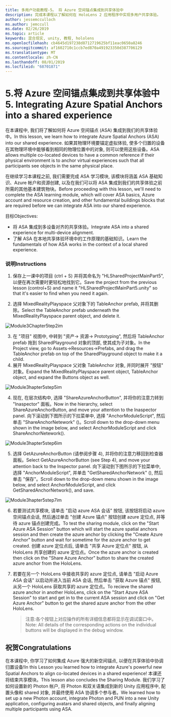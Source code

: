 ```yaml
---
title: 多用户功能教程-5。 将 Azure 空间锚点集成到共享体验中
description: 完成本课程以了解如何在 HoloLens 2 应用程序中实现多用户共享体验。
author: jessemcculloch
ms.author: jemccull
ms.date: 02/26/2019
ms.topic: article
keywords: 混合现实, unity, 教程, hololens
ms.openlocfilehash: cb4645d197238d8712719625bf11eac0650a8246
ms.sourcegitcommit: af1602710c1ccb7ed870a491923350d387706129
ms.translationtype: MT
ms.contentlocale: zh-CN
ms.lasthandoff: 08/01/2019
ms.locfileid: "68701871"
---
```

# <a name="5-integrating-azure-spatial-anchors-into-a-shared-experience"></a><span data-ttu-id="0e9c0-105">5.将 Azure 空间锚点集成到共享体验中</span><span class="sxs-lookup"><span data-stu-id="0e9c0-105">5. Integrating Azure Spatial Anchors into a shared experience</span></span>

<span data-ttu-id="0e9c0-106">在本课程中, 我们将了解如何将 Azure 空间锚点 (ASA) 集成到我们的共享体验中。</span><span class="sxs-lookup"><span data-stu-id="0e9c0-106">In this lesson, we learn how to integrate Azure Spatial Anchors (ASA) into our shared experience.</span></span> <span data-ttu-id="0e9c0-107">如果其物理环境要锚定虚拟体验, 使多个归置的设备在其物理环境中能够看到相同的物理位置中的对象, 则可以使用这些设备。</span><span class="sxs-lookup"><span data-stu-id="0e9c0-107">ASA allows multiple co-located devices to have a common reference if their physical environment is to anchor virtual experiences such that all participants see objects in the same physical place.</span></span>

<span data-ttu-id="0e9c0-108">在继续学习本课程之前, 我们需要完成 ASA 学习模块, 该模块将涵盖 ASA 基础知识、Azure 帐户和资源创建, 以及在我们可以将 ASA 集成到我们的共享体验之前所需的其他基本建筑物块。</span><span class="sxs-lookup"><span data-stu-id="0e9c0-108">Before proceeding with this lesson, we'll need to complete the ASA learning module, which will cover ASA basics, Azure account and resource creation, and other fundamental buildings blocks that are required before we can integrate ASA into our shared experience.</span></span>

<span data-ttu-id="0e9c0-109">目标</span><span class="sxs-lookup"><span data-stu-id="0e9c0-109">Objectives:</span></span>

- <span data-ttu-id="0e9c0-110">将 ASA 集成到多设备对齐的共享体验。</span><span class="sxs-lookup"><span data-stu-id="0e9c0-110">Integrate ASA into a shared experience for multi-device alignment.</span></span>
- <span data-ttu-id="0e9c0-111">了解 ASA 在本地共享体验环境中的工作原理的基础知识。</span><span class="sxs-lookup"><span data-stu-id="0e9c0-111">Learn the fundamentals of how ASA works in the context of a local shared experience.</span></span>

### <a name="instructions"></a><span data-ttu-id="0e9c0-112">说明</span><span class="sxs-lookup"><span data-stu-id="0e9c0-112">Instructions</span></span>

1. <span data-ttu-id="0e9c0-113">保存上一课中的项目 (ctrl + S) 并将其命名为 "HLSharedProjectMainPart5", 以便在再次需要时更轻松地找到它。</span><span class="sxs-lookup"><span data-stu-id="0e9c0-113">Save the project from the previous lesson (control+S) and name it "HLSharedProjectMainPart5.unity" so that it's easier to find when you need it again.</span></span>

2. <span data-ttu-id="0e9c0-114">选择 MixedRealityPlayspace 父对象下的 TableAnchor prefab, 并将其删除。</span><span class="sxs-lookup"><span data-stu-id="0e9c0-114">Select the TableAnchor prefab underneath the MixedRealityPlayspace parent object, and delete it.</span></span>

![Module3Chapter5tep2im](images/module3chapter5step2im.PNG)

3.  <span data-ttu-id="0e9c0-116">在 "项目" 视图中, 中转到 "资产-> 资源-> Prototyping", 然后将 TableAnchor prefab 拖到 SharedPlayground 对象的顶部, 使其成为子对象。</span><span class="sxs-lookup"><span data-stu-id="0e9c0-116">In the Project view, go to Assets->Resources->Prefabs, and drag the TableAnchor prefab on top of the SharedPlayground object to make it a child.</span></span>
4.  <span data-ttu-id="0e9c0-117">展开 MixedRealityPlayspace 父对象 TableAnchor 对象, 并同时展开 "按钮" 对象。</span><span class="sxs-lookup"><span data-stu-id="0e9c0-117">Expand the MixedRealityPlayspace parent object, TableAnchor object, and expand the Buttons object as well.</span></span> 

![Module3hapter5step5im](images/module3chapter5step5im.PNG)

4. <span data-ttu-id="0e9c0-119">现在, 在层次结构中, 选择 "ShareAzureAnchorButton", 并将你的注意力转到 "Inaspector" 面板。</span><span class="sxs-lookup"><span data-stu-id="0e9c0-119">Now in the hierarchy, select ShareAzureAnchorButton, and move your attention to the Inaspector panel.</span></span> <span data-ttu-id="0e9c0-120">向下滚动到下图所示的下拉菜单中, 选择 "AnchorModuleScript", 然后单击 "ShareAnchorNetework" ()。</span><span class="sxs-lookup"><span data-stu-id="0e9c0-120">Scroll down to the drop-down menu shown in the image below, and select AnchorModuleScript and click ShareAnchorNetework().</span></span>

![Module3hapter5step6im](images/module3chapter5step6im.PNG)

5. <span data-ttu-id="0e9c0-122">选择 GetAzureAnchorButton (请参阅步骤 4), 并将你的注意力移回到检查器面板。</span><span class="sxs-lookup"><span data-stu-id="0e9c0-122">Select GetAzureAnchorButton (see Step 4), and move your attention back to the Inspector panel.</span></span> <span data-ttu-id="0e9c0-123">向下滚动到下图所示的下拉菜单中, 选择 "AnchorModuleScript", 并单击 "GetSharedAnchorNetwork" (), 然后单击 "保存"。</span><span class="sxs-lookup"><span data-stu-id="0e9c0-123">Scroll down to the drop-down menu shown in the image below, and select AnchorModuleScript, and click GetSharedAnchorNetwork(), and save.</span></span>

![Module3hapter5step7im](images/module3chapter5step7im.PNG)

6. <span data-ttu-id="0e9c0-125">若要测试共享模块, 请单击 "启动 azure ASA 会话" 按钮, 该按钮将启动 azure 空间锚点会话, 然后通过单击 "创建 Azure 锚点" 按钮创建 azure 定位点, 并等待 azure 锚点创建完成。</span><span class="sxs-lookup"><span data-stu-id="0e9c0-125">To test the sharing module, click on the "Start Azure ASA Session" button which will start the azure spatial anchors session and then create the azure anchor by clicking the "Create Azure Anchor" button and wait for sometime for the azure anchor to get created.</span></span> <span data-ttu-id="0e9c0-126">创建 azure 定位点后, 请单击 "共享 Azure 定位点" 按钮, 从 HoloLens 共享创建的 azure 定位点。</span><span class="sxs-lookup"><span data-stu-id="0e9c0-126">Once the azure anchor is created then click on the "Share Azure Anchor" button to share the created azure anchor from the HoloLens.</span></span>

7. <span data-ttu-id="0e9c0-127">若要在另一个 HoloLens 中接收共享的 azure 定位点, 请单击 "启动 Azure ASA 会话" 以启动并进入当前 ASA 会话, 然后单击 "获取 Azure 锚点" 按钮, 从另一个 HoloLens 获取共享的 azure 定位点。</span><span class="sxs-lookup"><span data-stu-id="0e9c0-127">To recieve the shared azure anchor in another HoloLens, click on the "Start Azure ASA Session" to start and get in to the current ASA session and click on "Get Azure Anchor" button to get the shared azure anchor from the other HoloLens.</span></span>

   > <span data-ttu-id="0e9c0-128">注意:各个按钮上对应操作的所有详细信息都将显示在调试窗口中。</span><span class="sxs-lookup"><span data-stu-id="0e9c0-128">Note: All details of the corresponding actions on the individual buttons will be displayed in the debug window.</span></span>

## <a name="congratulations"></a><span data-ttu-id="0e9c0-129">祝贺</span><span class="sxs-lookup"><span data-stu-id="0e9c0-129">Congratulations</span></span>

<span data-ttu-id="0e9c0-130">在本课程中, 你学习了如何集成 Azure 强大的新空间锚点, 以便在共享体验中协调归置设备!</span><span class="sxs-lookup"><span data-stu-id="0e9c0-130">In this Lesson you learned how to integrate Azure's powerful new Spatial Anchors to align co-located devices in a shared experience!</span></span> <span data-ttu-id="0e9c0-131">本课还将结束共享模块。</span><span class="sxs-lookup"><span data-stu-id="0e9c0-131">This lesson also concludes the Sharing Module.</span></span> <span data-ttu-id="0e9c0-132">我们学习了如何设置新的 Photon 帐户, 将 Photon 和双关语集成到新的 Unity 应用程序中, 配置头像和 shared 对象, 并最终使用 ASA 协调多个参与者。</span><span class="sxs-lookup"><span data-stu-id="0e9c0-132">We learned how to set up a new Photon account, integrate Photon and PUN into a new Unity application, configuring avatars and shared objects, and finally aligning multiple participants using ASA.</span></span> 

